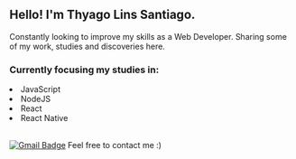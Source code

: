 ## Hello! I'm Thyago Lins Santiago.

Constantly looking to improve my skills as a Web Developer. 
Sharing some of my work, studies and discoveries here.

### Currently focusing my studies in:
<li>JavaScript</li>
<li>NodeJS</li>
<li>React</li>
<li>React Native</li>
<br>

[![Gmail Badge](https://img.shields.io/badge/-Gmail-c14438?style=flat-square&logo=Gmail&logoColor=white&link=mailto:ssantiagotl@gmail.com)](mailto:ssantiagotl@gmail.com) Feel free to contact me :)


